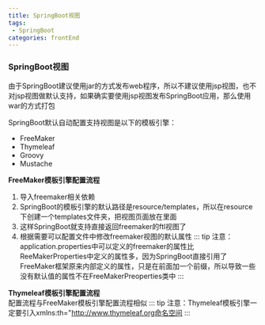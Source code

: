 ```yaml
---
title: SpringBoot视图
tags: 
 - SpringBoot
categories: frontEnd
---
```



### SpringBoot视图
由于SpringBoot建议使用jar的方式发布web程序，所以不建议使用jsp视图，也不对jsp视图做默认支持，如果确实要使用jsp视图发布SpringBoot应用，那么使用war的方式打包

SpringBoot默认自动配置支持视图是以下的模板引擎：
* FreeMaker
* Thymeleaf
* Groovy
* Mustache
        
**FreeMaker模板引擎配置流程**  
1. 导入freemaker相关依赖
2. SpringBoot的模板引擎的默认路径是resource/templates，所以在resource下创建一个templates文件夹，把视图页面放在里面
3. 这样SpringBoot就支持直接返回freemaker的ftl视图了
4. 根据需要可以配置文件中修改freemaker视图的默认属性
::: tip
注意：application.properties中可以定义的freemaker的属性比ReeMakerProperties中定义的属性多，因为SpringBoot直接引用了FreeMaker框架原来内部定义的属性，只是在前面加一个前缀，所以导致一些没有默认值的属性不在FreeMakerPreoperties类中
::: 
          
**Thymeleaf模板引擎配置流程**  
配置流程与FreeMaker模板引擎配置流程相似
::: tip
注意：Thymeleaf模板引擎一定要引入xmlns:th="http://www.thymeleaf.org命名空间
:::
   
    
    
    